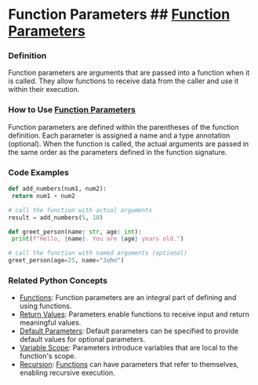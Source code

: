 # Function Parameters ## [Function Parameters](./../function-parameters/)

### Definition
Function parameters are arguments that are passed into a function when it is called. They allow functions to receive data from the caller and use it within their execution.

### How to Use [Function Parameters](./../function-parameters/)
Function parameters are defined within the parentheses of the function definition. Each parameter is assigned a name and a type annotation (optional). When the function is called, the actual arguments are passed in the same order as the parameters defined in the function signature.

### Code Examples
```python
def add_numbers(num1, num2):
 return num1 + num2

# call the function with actual arguments
result = add_numbers(5, 10)
```

```python
def greet_person(name: str, age: int):
 print(f"Hello, {name}. You are {age} years old.")

# call the function with named arguments (optional)
greet_person(age=25, name="John")
```

### Related Python Concepts

- [Functions](./../functions/): Function parameters are an integral part of defining and using functions.
- [Return Values](./../return-values/): Parameters enable functions to receive input and return meaningful values.
- [Default Parameters](./../default-parameters/): Default parameters can be specified to provide default values for optional parameters.
- [Variable Scope](./../variable-scope/): Parameters introduce variables that are local to the function's scope.
- [Recursion](./../recursion/): [Functions](./../functions/) can have parameters that refer to themselves, enabling recursive execution.
